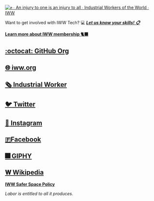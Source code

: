 [![:fist_raised: ∙ An injury to one is an injury to all ∙ Industrial Workers of the World ∙ IWW](https://media.giphy.com/media/mC23iiUyLMzqLbCEQU/giphy.gif)](https://iww.org)

Want to get involved with IWW Tech? :computer: [***Let us know your skills! :clipboard:***](https://forms.gle/X6UnuPwUzh5916aH7)

[**Learn more about IWW membership 🐈‍⬛**](https://iww.org/membership)

## [:octocat: GitHub Org](https://github.com/iww)
## [:globe_with_meridians: iww.org](https://iww.org)
## [:newspaper_roll: Industrial Worker](https://industrialworker.org)
## [:bird: Twitter](https://twitter.com/iww)
## [:camera_flash: Instagram](https://instagram.com/industrialworkersoftheworld)
## [🇫Facebook](https://facebook.com/iww.org)
## [:fireworks: GIPHY](https://giphy.com/iww)
## [𝐖 Wikipedia](https://en.wikipedia.org/wiki/Industrial_Workers_of_the_World)

[**IWW Safer Space Policy**](https://iww.org/safer-space)

*Labor is entitled to all it produces.*
